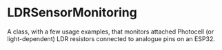 # LDRSensorMonitoring
A class, with a few usage examples, that monitors attached Photocell (or light-dependent) LDR resistors connected to analogue pins on an ESP32.

